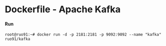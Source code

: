 Dockerfile - Apache Kafka
=========================
#### Run
```
root@ruo91:~# docker run -d -p 2181:2181 -p 9092:9092 --name "kafka" ruo91/kafka
```
